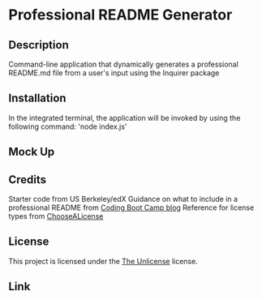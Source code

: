 # Professional README Generator

## Description
Command-line application that dynamically generates a professional README.md file from a user's input using the Inquirer package

## Installation
In the integrated terminal, the application will be invoked by using the following command: 'node index.js'

## Mock Up

## Credits
Starter code from US Berkeley/edX
Guidance on what to include in a professional README from [Coding Boot Camp blog](https://coding-boot-camp.github.io/full-stack/github/professional-readme-guide)
Reference for license types from [ChooseALicense](https://choosealicense.com/licenses/)

## License

This project is licensed under the [The Unlicense](http://unlicense.org/) license.

## Link


